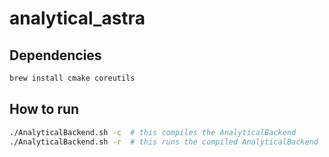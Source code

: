# analytical_astra

## Dependencies
```bash
brew install cmake coreutils
```

## How to run
```bash
./AnalyticalBackend.sh -c  # this compiles the AnalyticalBackend
./AnalyticalBackend.sh -r  # this runs the compiled AnalyticalBackend
```
